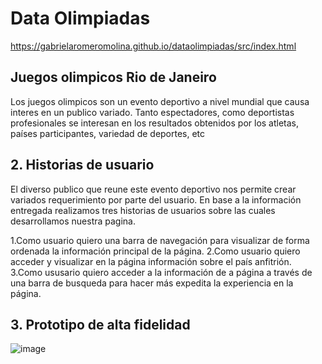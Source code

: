 # Data Olimpiadas

https://gabrielaromeromolina.github.io/dataolimpiadas/src/index.html

## Juegos olimpicos Rio de Janeiro
Los juegos olimpicos son un evento deportivo a nivel mundial que causa interes en un publico variado. Tanto espectadores, como deportistas profesionales se interesan en los resultados obtenidos por los atletas, países participantes, variedad de deportes, etc

## 2. Historias de usuario

El diverso publico que reune este evento deportivo nos permite crear variados requerimiento por parte del usuario. En base a la información entregada realizamos tres historias de usuarios sobre las cuales desarrollamos nuestra pagina. 

1.Como usuario quiero una barra de navegación para visualizar de forma ordenada la información principal de la página.
2.Como usuario quiero acceder y visualizar en la página información sobre el país anfitrión. 
3.Como ususario quiero acceder a la información de a página a través de una barra de busqueda para hacer más expedita la experiencia en la página.

## 3. Prototipo de alta fidelidad

![image](prototipo.png)


